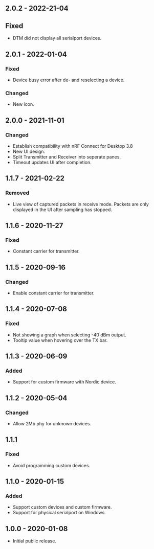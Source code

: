 ## 2.0.2 - 2022-21-04

## Fixed

-   DTM did not display all serialport devices.

## 2.0.1 - 2022-01-04

### Fixed

-   Device busy error after de- and reselecting a device.

### Changed

-   New icon.

## 2.0.0 - 2021-11-01

### Changed

-   Establish compatibility with nRF Connect for Desktop 3.8
-   New UI design.
-   Split Transmitter and Receiver into seperate panes.
-   Timeout updates UI after completion.

## 1.1.7 - 2021-02-22

### Removed

-   Live view of captured packets in receive mode. Packets are only displayed in
    the UI after sampling has stopped.

## 1.1.6 - 2020-11-27

### Fixed

-   Constant carrier for transmitter.

## 1.1.5 - 2020-09-16

### Changed

-   Enable constant carrier for transmitter.

## 1.1.4 - 2020-07-08

### Fixed

-   Not showing a graph when selecting -40 dBm output.
-   Tooltip value when hovering over the TX bar.

## 1.1.3 - 2020-06-09

### Added

-   Support for custom firmware with Nordic device.

## 1.1.2 - 2020-05-04

### Changed

-   Allow 2Mb phy for unknown devices.

## 1.1.1

### Fixed

-   Avoid programming custom devices.

## 1.1.0 - 2020-01-15

### Added

-   Support custom devices and custom firmware.
-   Support for physical serialport on Windows.

## 1.0.0 - 2020-01-08

-   Initial public release.
